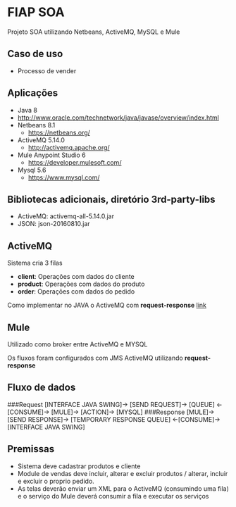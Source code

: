 # FIAP SOA
Projeto SOA utilizando Netbeans, ActiveMQ, MySQL e Mule

## Caso de uso
 * Processo de vender
 
## Aplicações
* Java 8
 * http://www.oracle.com/technetwork/java/javase/overview/index.html
* Netbeans 8.1
  * https://netbeans.org/
* ActiveMQ 5.14.0
  * http://activemq.apache.org/
* Mule Anypoint Studio 6
  * https://developer.mulesoft.com/
* Mysql 5.6
  * https://www.mysql.com/

## Bibliotecas adicionais, diretório 3rd-party-libs
 * ActiveMQ: activemq-all-5.14.0.jar
 * JSON: json-20160810.jar

## ActiveMQ
  Sistema cria 3 filas
  * **client**: Operações com dados do cliente
  * **product**: Operações com dados do produto
  * **order**: Operações com dados do pedido
  
Como implementar no JAVA o ActiveMQ com **request-response** [link](http://activemq.apache.org/how-should-i-implement-request-response-with-jms.html)

## Mule
 Utilizado como broker entre ActiveMQ e MYSQL
 
 Os fluxos foram configurados com JMS ActiveMQ utilizando **request-response**
 
## Fluxo de dados
###Request
[INTERFACE JAVA SWING]-> [SEND REQUEST]-> [QUEUE] <-[CONSUME]-> [MULE]-> [ACTION]-> [MYSQL] 
###Response
[MULE]-> [SEND RESPONSE]-> [TEMPORARY RESPONSE QUEUE] <-[CONSUME]-> [INTERFACE JAVA SWING]

## Premissas
* Sistema deve cadastrar produtos e cliente
* Module de vendas deve incluir, alterar e excluir produtos / alterar, incluir e excluir o proprio pedido.
* As telas deverão enviar um XML para o ActiveMQ (consumindo uma fila) e o serviço do Mule deverá consumir a fila e executar os serviços
